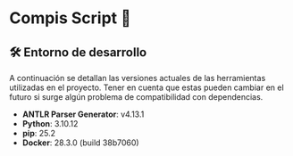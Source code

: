 # Compis Script 🧠

## 🛠️ Entorno de desarrollo

A continuación se detallan las versiones actuales de las herramientas utilizadas en el proyecto. Tener en cuenta que estas pueden cambiar en el futuro si surge algún problema de compatibilidad con dependencias.

* **ANTLR Parser Generator**: v4.13.1
* **Python**: 3.10.12
* **pip**: 25.2
* **Docker**: 28.3.0 (build 38b7060)
